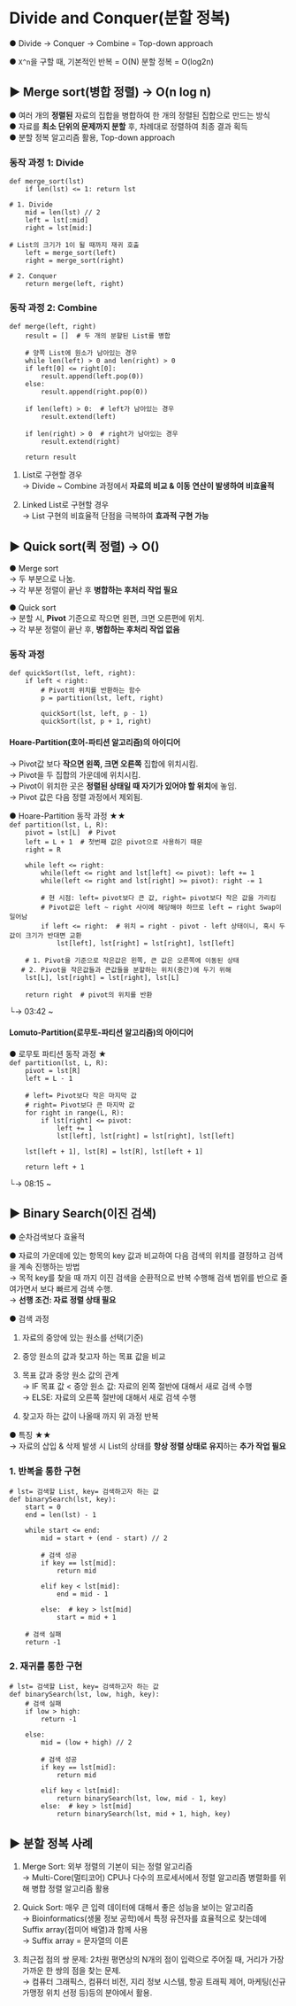 # Divide and Conquer(분할 정복)
● Divide → Conquer → Combine = Top-down approach   

● `X^n`을 구할 때, 기본적인 반복 = O(N) 분할 정복 = O(log2n)  

## ▶ Merge sort(병합 정렬) → O(n log n)
● 여러 개의 **정렬된** 자료의 집합을 병합하여 한 개의 정렬된 집합으로 만드는 방식  
● 자료를 **최소 단위의 문제까지 분할** 후, 차례대로 정렬하여 최종 결과 획득  
● 분할 정복 알고리즘 활용, Top-down approach  

### 동작 과정 1: Divide
`def merge_sort(lst)`  
`    if len(lst) <= 1: return lst`  
  
`# 1. Divide`  
`    mid = len(lst) // 2`  
`    left = lst[:mid]`  
`    right = lst[mid:]`  
  
`# List의 크기가 1이 될 때까지 재귀 호출`  
`    left = merge_sort(left)`  
`    right = merge_sort(right)`  
  
`# 2. Conquer`  
`    return merge(left, right)`  

### 동작 과정 2: Combine
`def merge(left, right)`  
`    result = []  # 두 개의 분할된 List를 병합`  
  
`    # 양쪽 List에 원소가 남아있는 경우`  
`    while len(left) > 0 and len(right) > 0`  
`    if left[0] <= right[0]:`  
`        result.append(left.pop(0))`  
`    else:`  
`        result.append(right.pop(0))`  
  
`    if len(left) > 0:  # left가 남아있는 경우`  
`        result.extend(left)`  
  
`    if len(right) > 0  # right가 남아있는 경우`  
`        result.extend(right)`  
  
`    return result`

1. List로 구현할 경우  
  → Divide ~ Combine 과정에서 **자료의 비교 & 이동 연산이 발생하여 비효율적**  
  
2. Linked List로 구현할 경우  
  → List 구현의 비효율적 단점을 극복하여 **효과적 구현 가능**  
  
  
## ▶ Quick sort(퀵 정렬) → O()
● Merge sort  
  → 두 부분으로 나눔.  
  → 각 부분 정렬이 끝난 후 **병합하는 후처리 작업 필요**  
  
● Quick sort  
  → 분할 시, **Pivot** 기준으로 작으면 왼편, 크면 오른편에 위치.  
  → 각 부분 정렬이 끝난 후, **병합하는 후처리 작업 없음**  
  
### 동작 과정
`def quickSort(lst, left, right):`  
`    if left < right:`  
`        # Pivot의 위치를 반환하는 함수`  
`        p = partition(lst, left, right)`  
  
`        quickSort(lst, left, p - 1)`  
`        quickSort(lst, p + 1, right)`  

#### Hoare-Partition(호어-파티션 알고리즘)의 아이디어
  → Pivot값 보다 **작으면 왼쪽, 크면 오른쪽** 집합에 위치시킴.  
  → Pivot을 두 집합의 가운데에 위치시킴.  
  → Pivot이 위치한 곳은 **정렬된 상태일 때 자기가 있어야 할 위치**에 놓임.  
  → Pivot 값은 다음 정렬 과정에서 제외됨.  

● Hoare-Partition 동작 과정 ★★  
`def partition(lst, L, R):`  
`    pivot = lst[L]  # Pivot`  
`    left = L + 1  # 첫번째 값은 pivot으로 사용하기 때문`  
`    right = R`  
  
`    while left <= right:`  
`        while(left <= right and lst[left] <= pivot): left += 1`  
`        while(left <= right and lst[right] >= pivot): right -= 1`  
  
`        # 현 시점: left= pivot보다 큰 값, right= pivot보다 작은 값을 가리킴`  
`        # Pivot값은 left ~ right 사이에 해당해야 하므로 left ↔ right Swap이 일어남`  
`        if left <= right:  # 위치 = right - pivot - left 상태이니, 혹시 두 값이 크기가 반대면 교환`  
`            lst[left], lst[right] = lst[right], lst[left]`  
  
`    # 1. Pivot을 기준으로 작은값은 왼쪽, 큰 값은 오른쪽에 이동된 상태`  
`    # 2. Pivot을 작은값들과 큰값들을 분할하는 위치(중간)에 두기 위해 `  
`    lst[L], lst[right] = lst[right], lst[L]`  
  
`    return right  # pivot의 위치를 반환`  

└→ 03:42 ~  

#### Lomuto-Partition(로무토-파티션 알고리즘)의 아이디어
● 로무토 파티션 동작 과정 ★  
`def partition(lst, L, R):`  
`    pivot = lst[R]`  
`    left = L - 1`  

`    # left= Pivot보다 작은 마지막 값`  
`    # right= Pivot보다 큰 마지막 값`  
`    for right in range(L, R):`  
`        if lst[right] <= pivot:`  
`            left += 1`  
`            lst[left], lst[right] = lst[right], lst[left]`  
  
`    lst[left + 1], lst[R] = lst[R], lst[left + 1]`  
  
`    return left + 1`    

└→ 08:15 ~


## ▶ Binary Search(이진 검색)
● 순차검색보다 효율적  

● 자료의 가운데에 있는 항목의 key 값과 비교하여 다음 검색의 위치를 결정하고 검색을 계속 진행하는 방법  
  → 목적 key를 찾을 때 까지 이진 검색을 순환적으로 반복 수행해 검색 범위를 반으로 줄여가면서 보다 빠르게 검색 수행.  
  → **선행 조건: 자료 정렬 상태 필요**  
  
● 검색 과정  
1. 자료의 중앙에 있는 원소를 선택(기준)  
2. 중앙 원소의 값과 찾고자 하는 목표 값을 비교  
3. 목표 값과 중앙 원소 값의 관계  
  → IF 목표 값 < 중앙 원소 값: 자료의 왼쪽 절반에 대해서 새로 검색 수행  
  → ELSE: 자료의 오른쪽 절반에 대해서 새로 검색 수행  

4. 찾고자 하는 값이 나올때 까지 위 과정 반복  

● 특징 ★★  
→ 자료의 삽입 & 삭제 발생 시 List의 상태를 **항상 정렬 상태로 유지**하는 **추가 작업 필요**  

### 1. 반복을 통한 구현
`# lst= 검색할 List, key= 검색하고자 하는 값`    
`def binarySearch(lst, key):`  
`    start = 0`  
`    end = len(lst) - 1`  
  
`    while start <= end:`  
`        mid = start + (end - start) // 2`  

`        # 검색 성공`  
`        if key == lst[mid]:`  
`            return mid`  
  
`        elif key < lst[mid]:`  
`            end = mid - 1`  
  
`        else:  # key > lst[mid]`  
`            start = mid + 1`  
  
`    # 검색 실패`  
`    return -1`    

### 2. 재귀를 통한 구현
`# lst= 검색할 List, key= 검색하고자 하는 값`    
`def binarySearch(lst, low, high, key):`  
`    # 검색 실패`  
`    if low > high:`  
`        return -1`  
  
`    else:`  
`        mid = (low + high) // 2`  
  
`        # 검색 성공`  
`        if key == lst[mid]:`  
`            return mid`  
  
`        elif key < lst[mid]:`  
`            return binarySearch(lst, low, mid - 1, key)`  
`        else:  # key > lst[mid]`  
`            return binarySearch(lst, mid + 1, high, key)`    

## ▶ 분할 정복 사례
1. Merge Sort: 외부 정렬의 기본이 되는 정렬 알고리즘  
  → Multi-Core(멀티코어) CPU나 다수의 프로세서에서 정렬 알고리즘 병렬화를 위해 병합 정렬 알고리즘 활용  
  
2. Quick Sort: 매우 큰 입력 데이터에 대해서 좋은 성능을 보이는 알고리즘  
  → Bioinformatics(생물 정보 공학)에서 특정 유전자를 효율적으로 찾는데에 Suffix array(접미어 배열)과 함께 사용  
  → Suffix array = 문자열의 이론  
  
3. 최근접 점의 쌍 문제: 2차원 평면상의 N개의 점이 입력으로 주어질 때, 거리가 가장 가까운 한 쌍의 점을 찾는 문제.  
  → 컴퓨터 그래픽스, 컴퓨터 비전, 지리 정보 시스템, 항공 트래픽 제어, 마케팅(신규 가맹정 위치 선정 등)등의 분야에서 활용.  
